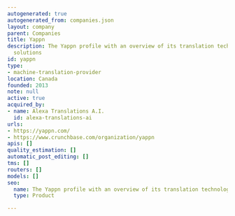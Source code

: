```yaml
---
autogenerated: true
autogenerated_from: companies.json
layout: company
parent: Companies
title: Yappn
description: The Yappn profile with an overview of its translation technologies and
  solutions
id: yappn
type:
- machine-translation-provider
location: Canada
founded: 2013
note: null
active: true
acquired_by:
- name: Alexa Translations A.I.
  id: alexa-translations-ai
urls:
- https://yappn.com/
- https://www.crunchbase.com/organization/yappn
apis: []
quality_estimation: []
automatic_post_editing: []
tms: []
routers: []
models: []
seo:
  name: The Yappn profile with an overview of its translation technologies and solutions
  type: Product

---
```


